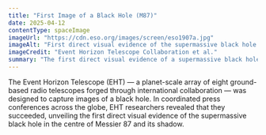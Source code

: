 ```yaml
---
title: "First Image of a Black Hole (M87)"
date: 2025-04-12
contentType: spaceImage
imageUrl: "https://cdn.eso.org/images/screen/eso1907a.jpg"
imageAlt: "First direct visual evidence of the supermassive black hole in the centre of Messier 87"
imageCredit: "Event Horizon Telescope Collaboration et al."
summary: "The first direct visual evidence of a supermassive black hole and its shadow, captured by the Event Horizon Telescope." 
---
```


The Event Horizon Telescope (EHT) — a planet-scale array of eight ground-based radio telescopes forged through international collaboration — was designed to capture images of a black hole. In coordinated press conferences across the globe, EHT researchers revealed that they succeeded, unveiling the first direct visual evidence of the supermassive black hole in the centre of Messier 87 and its shadow.